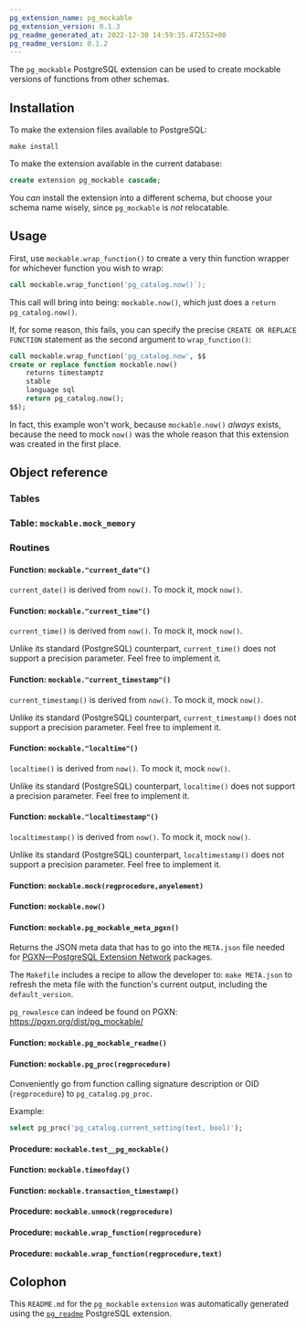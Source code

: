 ```yaml
---
pg_extension_name: pg_mockable
pg_extension_version: 0.1.3
pg_readme_generated_at: 2022-12-30 14:59:35.472552+00
pg_readme_version: 0.1.2
---
```


The `pg_mockable` PostgreSQL extension can be used to create mockable versions
of functions from other schemas.

## Installation

To make the extension files available to PostgreSQL:

```
make install
```

To make the extension available in the current database:

```sql
create extension pg_mockable cascade;
```

You _can_ install the extension into a different schema, but choose your schema
name wisely, since `pg_mockable` is _not_ relocatable.

## Usage

First, use `mockable.wrap_function()` to create a very thin function wrapper for whichever function you
wish to wrap:

```sql
call mockable.wrap_function('pg_catalog.now()`);
```

This call will bring into being: `mockable.now()`, which just does a `return pg_catalog.now()`.

If, for some reason, this fails, you can specify the precise `CREATE OR REPLACE FUNCTION` statement as the
second argument to `wrap_function()`:

```sql
call mockable.wrap_function('pg_catalog.now', $$
create or replace function mockable.now()
    returns timestamptz
    stable
    language sql
    return pg_catalog.now();
$$);
```

In fact, this example won't work, because `mockable.now()` _always_ exists, because the need to mock `now()`
was the whole reason that this extension was created in the first place.

## Object reference

### Tables

### Table: `mockable.mock_memory`

### Routines

#### Function: `mockable."current_date"()`

`current_date()` is derived from `now()`.  To mock it, mock `now()`.

#### Function: `mockable."current_time"()`

`current_time()` is derived from `now()`.  To mock it, mock `now()`.

Unlike its standard (PostgreSQL) counterpart, `current_time()` does not support a precision parameter.
Feel free to implement it.

#### Function: `mockable."current_timestamp"()`

`current_timestamp()` is derived from `now()`.  To mock it, mock `now()`.

Unlike its standard (PostgreSQL) counterpart, `current_timestamp()` does not support a precision parameter.
Feel free to implement it.

#### Function: `mockable."localtime"()`

`localtime()` is derived from `now()`.  To mock it, mock `now()`.

Unlike its standard (PostgreSQL) counterpart, `localtime()` does not support a precision parameter.
Feel free to implement it.

#### Function: `mockable."localtimestamp"()`

`localtimestamp()` is derived from `now()`.  To mock it, mock `now()`.

Unlike its standard (PostgreSQL) counterpart, `localtimestamp()` does not support a precision parameter.
Feel free to implement it.

#### Function: `mockable.mock(regprocedure,anyelement)`

#### Function: `mockable.now()`

#### Function: `mockable.pg_mockable_meta_pgxn()`

Returns the JSON meta data that has to go into the `META.json` file needed for
[PGXN—PostgreSQL Extension Network](https://pgxn.org/) packages.

The `Makefile` includes a recipe to allow the developer to: `make META.json` to
refresh the meta file with the function's current output, including the
`default_version`.

`pg_rowalesce` can indeed be found on PGXN: https://pgxn.org/dist/pg_mockable/

#### Function: `mockable.pg_mockable_readme()`

#### Function: `mockable.pg_proc(regprocedure)`

Conveniently go from function calling signature description or OID (`regprocedure`) to `pg_catalog.pg_proc`.

Example:

```sql
select pg_proc('pg_catalog.current_setting(text, bool)');
```

#### Procedure: `mockable.test__pg_mockable()`

#### Function: `mockable.timeofday()`

#### Function: `mockable.transaction_timestamp()`

#### Procedure: `mockable.unmock(regprocedure)`

#### Procedure: `mockable.wrap_function(regprocedure)`

#### Procedure: `mockable.wrap_function(regprocedure,text)`

## Colophon

This `README.md` for the `pg_mockable` `extension` was automatically generated using the
[`pg_readme`](https://github.com/bigsmoke/pg_readme) PostgreSQL
extension.
